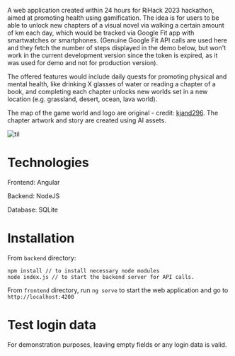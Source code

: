 A web application created within 24 hours for RiHack 2023 hackathon, aimed at promoting health using gamification. The idea is for users to be able to unlock new chapters of a visual novel via walking a certain amount of km each day, which would be tracked via Google Fit app with smartwatches or smartphones. (Genuine Google Fit API calls are used here and they fetch the number of steps displayed in the demo below, but won't work in the current development version since the token is expired, as it was used for demo and not for production version). 

The offered features would include daily quests for promoting physical and mental health, like drinking X glasses of water or reading a chapter of a book, and completing each chapter unlocks new worlds set in a new location (e.g. grassland, desert, ocean, lava world).

The map of the game world and logo are original - credit: [kjand296](https://www.github.com/kjand296).
The chapter artwork and story are created using AI assets.

![til](./demo.gif)

# Technologies

Frontend: Angular

Backend: NodeJS

Database: SQLite

# Installation

From `backend` directory:

```
npm install // to install necessary node modules
node index.js // to start the backend server for API calls.
```

From `frontend` directory, run `ng serve` to start the web application and go to `http://localhost:4200`

# Test login data

For demonstration purposes, leaving empty fields or any login data is valid.
